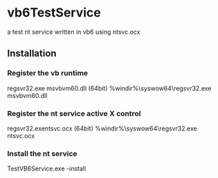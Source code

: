 # vb6TestService
a test nt service written in vb6 using ntsvc.ocx


## Installation

### Register the vb runtime
regsvr32.exe msvbvm60.dll
(64bit) %windir%\syswow64\regsvr32.exe msvbvm60.dll

### Register the nt service active X control
regsvr32.exentsvc.ocx
(64bit) %windir%\syswow64\regsvr32.exe ntsvc.ocx

### Install the nt service
TestVB6Service.exe -install
